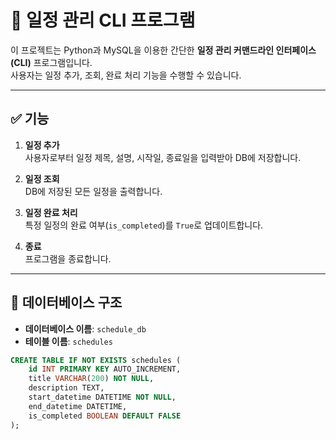 # 📅 일정 관리 CLI 프로그램

이 프로젝트는 Python과 MySQL을 이용한 간단한 **일정 관리 커맨드라인 인터페이스(CLI)** 프로그램입니다.  
사용자는 일정 추가, 조회, 완료 처리 기능을 수행할 수 있습니다.

---

## ✅ 기능

1. **일정 추가**  
   사용자로부터 일정 제목, 설명, 시작일, 종료일을 입력받아 DB에 저장합니다.

2. **일정 조회**  
   DB에 저장된 모든 일정을 출력합니다.

3. **일정 완료 처리**  
   특정 일정의 완료 여부(`is_completed`)를 `True`로 업데이트합니다.

4. **종료**  
   프로그램을 종료합니다.

---

## 🧱 데이터베이스 구조

- **데이터베이스 이름**: `schedule_db`
- **테이블 이름**: `schedules`

```sql
CREATE TABLE IF NOT EXISTS schedules (
    id INT PRIMARY KEY AUTO_INCREMENT,
    title VARCHAR(200) NOT NULL,
    description TEXT,
    start_datetime DATETIME NOT NULL,
    end_datetime DATETIME,
    is_completed BOOLEAN DEFAULT FALSE
);
